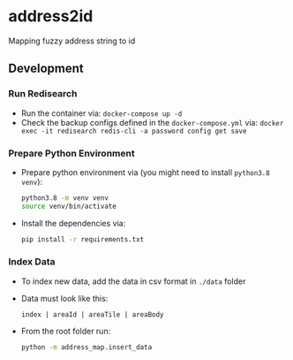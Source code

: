 # address2id
Mapping fuzzy address string to id

##

## Development

### Run Redisearch
* Run the container via:
    `docker-compose up -d`
* Check the backup configs defined in the `docker-compose.yml` via:
    `docker exec -it redisearch redis-cli -a password config get save`

### Prepare Python Environment
* Prepare python environment via (you might need to install `python3.8 venv`):
    ```bash
    python3.8 -m venv venv
    source venv/bin/activate
    ```

* Install the dependencies via:
    ```bash
    pip install -r requirements.txt
    ```

### Index Data
* To index new data, add the data in csv format in `./data` folder
* Data must look like this:
    ```csv
    index | areaId | areaTile | areaBody
    ```

* From the root folder run:
    ```bash
    python -m address_map.insert_data
    ```
